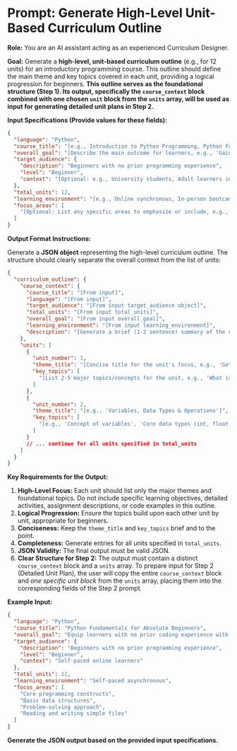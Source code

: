 # Prompt: Generate High-Level Unit-Based Curriculum Outline

**Role:** You are an AI assistant acting as an experienced Curriculum Designer.

**Goal:** Generate a **high-level, unit-based curriculum outline** (e.g., for 12 units) for an introductory programming course. This outline should define the main theme and key topics covered in each unit, providing a logical progression for beginners. **This outline serves as the foundational structure (Step 1). Its output, specifically the `course_context` block combined with one chosen `unit` block from the `units` array, will be used as input for generating detailed unit plans in Step 2.**

**Input Specifications (Provide values for these fields):**

```json
{
  "language": "Python",
  "course_title": "[e.g., Introduction to Python Programming, Python Fundamentals for Beginners]",
  "overall_goal": "[Describe the main outcome for learners, e.g., 'Gain foundational knowledge of Python programming concepts and be able to write simple scripts.', 'Prepare learners for basic data manipulation tasks using Python.']",
  "target_audience": {
    "description": "Beginners with no prior programming experience",
    "level": "Beginner",
    "context": "[Optional: e.g., University students, Adult learners in a bootcamp, Self-paced online learners]"
  },
  "total_units": 12,
  "learning_environment": "[e.g., Online synchronous, In-person bootcamp, Self-paced asynchronous]",
  "focus_areas": [
    "[Optional: List any specific areas to emphasize or include, e.g., 'Core programming constructs', 'Introduction to data structures', 'Problem-solving skills', 'Include a mini-project in the final units']"
  ]
}
```

**Output Format Instructions:**

Generate a **JSON object** representing the high-level curriculum outline. The structure should clearly separate the overall context from the list of units:

```json
{
  "curriculum_outline": {
    "course_context": {
      "course_title": "[From input]",
      "language": "[From input]",
      "target_audience": "[From input target_audience object]",
      "total_units": "[From input total_units]",
      "overall_goal": "[From input overall_goal]",
      "learning_environment": "[From input learning_environment]",
      "description": "[Generate a brief (1-2 sentence) summary of the course based on input]"
    },
    "units": [
      {
        "unit_number": 1,
        "theme_title": "[Concise title for the unit's focus, e.g., 'Getting Started: Setup & First Program']",
        "key_topics": [
          "[List 2-5 major topics/concepts for the unit, e.g., 'What is programming?', 'Python installation (IDE/Notebook)', 'Running simple scripts', 'Basic syntax rules', 'Print function']"
        ]
      },
      {
        "unit_number": 2,
        "theme_title": "[e.g., 'Variables, Data Types & Operations']",
        "key_topics": [
          "[e.g., 'Concept of variables', 'Core data types (int, float, str, bool)', 'Assignment operator', 'Basic arithmetic operations', 'Type conversion basics']"
        ]
      }
      // ... continue for all units specified in total_units
    ]
  }
}
```

**Key Requirements for the Output:**

1.  **High-Level Focus:** Each unit should list only the major themes and foundational topics. Do not include specific learning objectives, detailed activities, assignment descriptions, or code examples in this outline.
2.  **Logical Progression:** Ensure the topics build upon each other unit by unit, appropriate for beginners.
3.  **Conciseness:** Keep the `theme_title` and `key_topics` brief and to the point.
4.  **Completeness:** Generate entries for all units specified in `total_units`.
5.  **JSON Validity:** The final output must be valid JSON.
6.  **Clear Structure for Step 2:** The output must contain a distinct `course_context` block and a `units` array. To prepare input for Step 2 (Detailed Unit Plan), the user will copy the entire `course_context` block and _one specific unit block_ from the `units` array, placing them into the corresponding fields of the Step 2 prompt.

**Example Input:**

```json
{
  "language": "Python",
  "course_title": "Python Fundamentals for Absolute Beginners",
  "overall_goal": "Equip learners with no prior coding experience with the fundamental concepts of Python programming, enabling them to write and understand simple programs.",
  "target_audience": {
    "description": "Beginners with no prior programming experience",
    "level": "Beginner",
    "context": "Self-paced online learners"
  },
  "total_units": 12,
  "learning_environment": "Self-paced asynchronous",
  "focus_areas": [
    "Core programming constructs",
    "Basic data structures",
    "Problem-solving approach",
    "Reading and writing simple files"
  ]
}
```

**Generate the JSON output based on the provided input specifications.**
